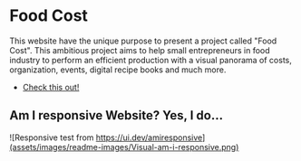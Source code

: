 # Food Cost

This website have the unique purpose to present a project called "Food Cost". 
This ambitious project aims to help small entrepreneurs in food industry
 to perform an efficient production with a visual panorama of costs, organization, events, 
 digital recipe books and much more.

* [Check this out!](https://artontray.github.io/PROJECT1/)

## Am I responsive Website? Yes, I do...
![Responsive test from https://ui.dev/amiresponsive](assets/images/readme-images/Visual-am-i-responsive.png)

